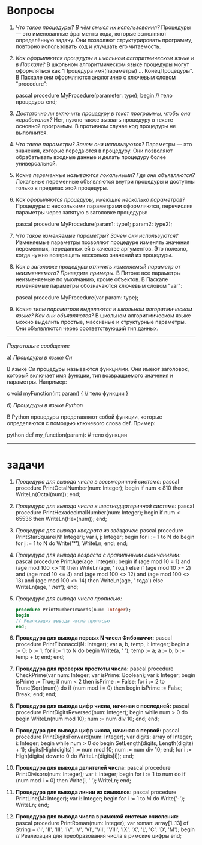 # Вопросы
1. *Что такое процедуры? В чём смысл их использования?*
   Процедуры — это именованные фрагменты кода, которые выполняют определённую задачу. Они позволяют структурировать программу, повторно использовать код и улучшать его читаемость.

2. *Как оформляются процедуры в школьном алгоритмическом языке и в Паскале?*
   В школьном алгоритмическом языке процедуры могут оформляться как "Процедура имя(параметры) ... КонецПроцедуры". В Паскале они оформляются аналогично с ключевым словом "procedure":

   pascal
   procedure MyProcedure(parameter: type);
   begin
       // тело процедуры
   end;
   

3. *Достаточно ли включить процедуру в текст программы, чтобы она «сработала»?*
   Нет, нужно также вызвать процедуру в тексте основной программы. В противном случае код процедуры не выполнится.

4. *Что такое параметры? Зачем они используются?*
   Параметры — это значения, которые передаются в процедуру. Они позволяют обрабатывать входные данные и делать процедуру более универсальной.

5. *Какие переменные называются локальными? Где они объявляются?*
   Локальные переменные объявляются внутри процедуры и доступны только в пределах этой процедуры.

6. *Как оформляются процедуры, имеющие несколько параметров?*
   Процедуры с несколькими параметрами оформляются, перечисляя параметры через запятую в заголовке процедуры:

   pascal
   procedure MyProcedure(param1: type1; param2: type2);
   

7. *Что такое изменяемые параметры? Зачем они используются?*
   Изменяемые параметры позволяют процедуре изменять значения переменных, переданных ей в качестве аргументов. Это полезно, когда нужно возвращать несколько значений из процедуры.

8. *Как в заголовке процедуры отличить изменяемый параметр от неизменяемого? Приведите примеры.*
   В Питоне все параметры неизменяемые по умолчанию, кроме объектов. В Паскале изменяемые параметры обозначаются ключевым словом "var":

   pascal
   procedure MyProcedure(var param: type);
   

9. *Какие типы параметров выделяются в школьном алгоритмическом языке? Как они объявляются?*
   В школьном алгоритмическом языке можно выделить простые, массивные и структурные параметры. Они объявляются через соответствующий тип данных.

---

*Подготовьте сообщение*

а) *Процедуры в языке Си*
   
   В языке Си процедуры называются функциями. Они имеют заголовок, который включает имя функции, тип возвращаемого значения и параметры. Например:

   c
   void myFunction(int param) {
       // тело функции
   }
   

б) *Процедуры в языке Python*
   
   В Python процедуры представляют собой функции, которые определяются с помощью ключевого слова def. Пример:

   python
   def my_function(param):
       # тело функции
   

---

# задачи

1. *Процедура для вывода числа в восьмеричной системе:*
   pascal
   procedure PrintOctalNumber(num: Integer);
   begin
       if num < 810 then
           WriteLn(Octal(num));
   end;
   

2. *Процедура для вывода числа в шестнадцатеричной системе:*
   pascal
   procedure PrintHexadecimalNumber(num: Integer);
   begin
       if num < 65536 then
           WriteLn(Hex(num));
   end;
   

3. *Процедура для вывода квадрата из звёздочек:*
   pascal
   procedure PrintStarSquare(N: Integer);
   var
       i, j: Integer;
   begin
       for i := 1 to N do
       begin
           for j := 1 to N do
               Write('*');
           WriteLn;
       end;
   end;
   

4. *Процедура для вывода возраста с правильными окончаниями:*
   pascal
   procedure PrintAge(age: Integer);
   begin
       if (age mod 10 = 1) and (age mod 100 <> 11) then
           WriteLn(age, ' год')
       else if (age mod 10 >= 2) and (age mod 10 <= 4) and (age mod 100 <> 12) and (age mod 100 <> 13) and (age mod 100 <> 14) then
           WriteLn(age, ' года')
       else
           WriteLn(age, ' лет');
   end;
   

5. *Процедура для вывода числа прописью:*
   ```pascal
   procedure PrintNumberInWords(num: Integer);
   begin
   // Реализация вывода числа прописью
   end;
   

6. **Процедура для вывода первых N чисел Фибоначчи:**
   pascal
   procedure PrintFibonacci(N: Integer);
   var
       a, b, temp, i: Integer;
   begin
       a := 0;
       b := 1;
       for i := 1 to N do
       begin
           Write(a, ' ');
           temp := a;
           a := b;
           b := temp + b;
       end;
   end;
   

7. **Процедура для проверки простоты числа:**
   pascal
   procedure CheckPrime(var num: Integer; var isPrime: Boolean);
   var
       i: Integer;
   begin
       isPrime := True;
       if num < 2 then isPrime := False;
       for i := 2 to Trunc(Sqrt(num)) do
           if (num mod i = 0) then
           begin
               isPrime := False;
               Break;
           end;
   end;
   

8. **Процедура для вывода цифр числа, начиная с последней:**
   pascal
   procedure PrintDigitsReversed(num: Integer);
   begin
       while num > 0 do
       begin
           WriteLn(num mod 10);
           num := num div 10;
       end;
   end;
   

9. **Процедура для вывода цифр числа, начиная с первой:**
   pascal
   procedure PrintDigitsForward(num: Integer);
   var
       digits: array of Integer;
       i: Integer;
   begin
       while num > 0 do
       begin
           SetLength(digits, Length(digits) + 1);
           digits[High(digits)] := num mod 10;
           num := num div 10;
       end;
       for i := High(digits) downto 0 do
           WriteLn(digits[i]);
   end;
   

10. **Процедура для вывода делителей числа:**
    pascal
    procedure PrintDivisors(num: Integer);
    var
        i: Integer;
    begin
        for i := 1 to num do
            if (num mod i = 0) then
                Write(i, ' ');
        WriteLn;
    end;
    

11. **Процедура для вывода линии из символов:**
    pascal
    procedure PrintLine(M: Integer);
    var
        i: Integer;
    begin
        for i := 1 to M do
            Write('-');
        WriteLn;
    end;
    

12. **Процедура для вывода числа в римской системе счисления:**
    pascal
    procedure PrintRoman(num: Integer);
    var
        roman: array[1..13] of String = ('I', 'II', 'III', 'IV', 'V', 'VI', 
                                           'VII', 'VIII', 'IX', 'X', 'L', 'C', 'D', 'M');
    begin
        // Реализация для преобразования числа в римские цифры
    end;
